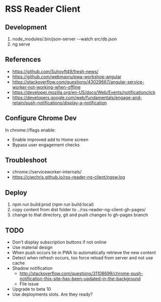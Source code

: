 # RSS Reader Client

## Development

1. node_modules/.bin/json-server --watch src/db.json
1. ng serve

## References

- https://github.com/Suhovft49/fresh-news/
- https://github.com/webmaxru/pwa-workshop-angular
- https://stackoverflow.com/questions/43029667/angular-service-worker-not-working-when-offline
- https://developer.mozilla.org/en-US/docs/Web/Events/notificationclick
- https://developers.google.com/web/fundamentals/engage-and-retain/push-notifications/display-a-notification

## Configure Chrome Dev

In chrome://flags enable:

- Enable improved add to Home screen
- Bypass user engagement checks

## Troubleshoot

- chrome://serviceworker-internals/
- https://ciwchris.github.io/rss-reader-ng-client/ngsw.log

## Deploy

1. npm run build:prod (npm run build:local)
1. copy content from dist folder to ../rss-reader-ng-client-gh-pages/
1. change to that directory, git and push changes to gh-pages branch

## TODO

- Don't display subscription buttons if not online
- Use material design
- When push occurs tie in PWA to automatically retrieve the new content
- Detect when refresh occurs, too force reload from server and not use cache
- Shadow notification
  - http://stackoverflow.com/questions/31108699/chrome-push-notification-this-site-has-been-updated-in-the-background
  - File issue
- Upgrade to beta 10
- Use deployments slots. Are they ready?
